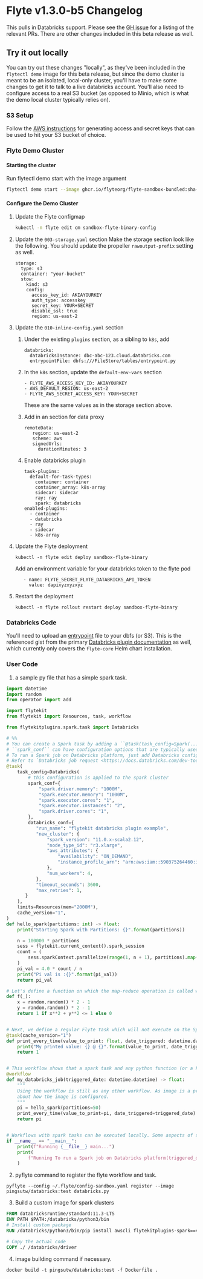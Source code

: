 
# Flyte v1.3.0-b5 Changelog

This pulls in Databricks support. Please see the [GH issue](https://github.com/flyteorg/flyte/issues/3173) for a listing of the relevant PRs.
There are other changes included in this beta release as well.

## Try it out locally
You can try out these changes "locally", as they've been included in the `flytectl demo` image for this beta release, but since the demo cluster is meant
to be an isolated, local-only cluster, you'll have to make some changes to get it to talk to a live databricks account. You'll also need to configure
access to a real S3 bucket (as opposed to Minio, which is what the demo local cluster typically relies on).

### S3 Setup
Follow the [AWS instructions](https://docs.aws.amazon.com/powershell/latest/userguide/pstools-appendix-sign-up.html) for generating access and secret
keys that can be used to hit your S3 bucket of choice.

### Flyte Demo Cluster
#### Starting the cluster
Run flytectl demo start with the image argument

```bash
flytectl demo start --image ghcr.io/flyteorg/flyte-sandbox-bundled:sha-e240038bea1f3bdfe2092823688d35dc78fb6e6b
```

#### Configure the Demo Cluster
1. Update the Flyte configmap
    ```bash
    kubectl -n flyte edit cm sandbox-flyte-binary-config
    ```
  1. Update the `003-storage.yaml` section
     Make the storage section look like the following. You should update the propeller `rawoutput-prefix` setting as well.
      ```
      storage:
        type: s3
        container: "your-bucket"
        stow:
          kind: s3
          config:
            access_key_id: AKIAYOURKEY
            auth_type: accesskey
            secret_key: YOUR+SECRET
            disable_ssl: true
            region: us-east-2
      ```
  1. Update the `010-inline-config.yaml` section
     1. Under the existing `plugins` section, as a sibling to `k8s`, add
        ```
        databricks:
          databricksInstance: dbc-abc-123.cloud.databricks.com
          entrypointFile: dbfs:///FileStore/tables/entrypoint.py
        ```
     2. In the `k8s` section, update the `default-env-vars` section
        ```
        - FLYTE_AWS_ACCESS_KEY_ID: AKIAYOURKEY
        - AWS_DEFAULT_REGION: us-east-2
        - FLYTE_AWS_SECRET_ACCESS_KEY: YOUR+SECRET
        ```
         These are the same values as in the storage section above.

     3. Add in an section for data proxy
        ```
        remoteData:
           region: us-east-2
           scheme: aws
           signedUrls:
             durationMinutes: 3
        ```
     4. Enable databricks plugin
        ```shell
        task-plugins:
          default-for-task-types:
            container: container
            container_array: k8s-array
            sidecar: sidecar
            ray: ray
            spark: databricks
        enabled-plugins:
          - container
          - databricks
          - ray
          - sidecar
          - k8s-array

        ```

1. Update the Flyte deployment
   ```
   kubectl -n flyte edit deploy sandbox-flyte-binary
   ```
   
   Add an environment variable for your databricks token to the flyte pod
   ```
      - name: FLYTE_SECRET_FLYTE_DATABRICKS_API_TOKEN
        value: dapixyzxyzxyz
    ```
    
1. Restart the deployment
   ```
   kubectl -n flyte rollout restart deploy sandbox-flyte-binary
   ```

### Databricks Code
You'll need to upload an [entrypoint](https://gist.github.com/pingsutw/482e7f0134414dac437500344bac5134) file to your dbfs (or S3). This is the referenced gist from the primary [Databricks plugin documentation](https://github.com/flyteorg/flyte/blob/master/rsts/deployment/plugin_setup/webapi/databricks.rst) as well, which currently only covers the `flyte-core` Helm chart installation.


### User Code
1. a sample py file that has a simple spark task.

```python
import datetime
import random
from operator import add

import flytekit
from flytekit import Resources, task, workflow

from flytekitplugins.spark.task import Databricks

# %%
# You can create a Spark task by adding a ``@task(task_config=Spark(...)...)`` decorator.
# ``spark_conf`` can have configuration options that are typically used when configuring a Spark cluster.
# To run a Spark job on Databricks platform, just add Databricks config to the task config. Databricks Config is the same as the databricks job request.
# Refer to `Databricks job request <https://docs.databricks.com/dev-tools/api/2.0/jobs.html#request-structure>`__
@task(
    task_config=Databricks(
        # this configuration is applied to the spark cluster
        spark_conf={
            "spark.driver.memory": "1000M",
            "spark.executor.memory": "1000M",
            "spark.executor.cores": "1",
            "spark.executor.instances": "2",
            "spark.driver.cores": "1",
        },
        databricks_conf={
           "run_name": "flytekit databricks plugin example",
           "new_cluster": {
               "spark_version": "11.0.x-scala2.12",
               "node_type_id": "r3.xlarge",
               "aws_attributes": {
                   "availability": "ON_DEMAND",
                   "instance_profile_arn": "arn:aws:iam::590375264460:instance-profile/databricks-s3-role",
               },
               "num_workers": 4,
           },
           "timeout_seconds": 3600,
           "max_retries": 1,
       }
    ),
    limits=Resources(mem="2000M"),
    cache_version="1",
)
def hello_spark(partitions: int) -> float:
    print("Starting Spark with Partitions: {}".format(partitions))

    n = 100000 * partitions
    sess = flytekit.current_context().spark_session
    count = (
        sess.sparkContext.parallelize(range(1, n + 1), partitions).map(f).reduce(add)
    )
    pi_val = 4.0 * count / n
    print("Pi val is :{}".format(pi_val))
    return pi_val

# Let's define a function on which the map-reduce operation is called within the Spark cluster.
def f(_):
    x = random.random() * 2 - 1
    y = random.random() * 2 - 1
    return 1 if x**2 + y**2 <= 1 else 0


# Next, we define a regular Flyte task which will not execute on the Spark cluster.
@task(cache_version="1")
def print_every_time(value_to_print: float, date_triggered: datetime.datetime) -> int:
    print("My printed value: {} @ {}".format(value_to_print, date_triggered))
    return 1


# This workflow shows that a spark task and any python function (or a Flyte task) can be chained together as long as they match the parameter specifications.
@workflow
def my_databricks_job(triggered_date: datetime.datetime) -> float:
    """
    Using the workflow is still as any other workflow. As image is a property of the task, the workflow does not care
    about how the image is configured.
    """
    pi = hello_spark(partitions=50)
    print_every_time(value_to_print=pi, date_triggered=triggered_date)
    return pi


# Workflows with spark tasks can be executed locally. Some aspects of spark, like links to :ref:`Hive <Hive>` meta stores may not work, but these are limitations of using Spark and are not introduced by Flyte.
if __name__ == "__main__":
    print(f"Running {__file__} main...")
    print(
        f"Running To run a Spark job on Databricks platform(triggered_date=datetime.datetime.now()){my_databricks_job(triggered_date=datetime.datetime.now())}"
    )

```
2. pyflyte command to register the flyte workflow and task.

```shell
pyflyte --config ~/.flyte/config-sandbox.yaml register --image pingsutw/databricks:test databricks.py
```
3. Build a custom image for spark clusters
```dockerfile
FROM databricksruntime/standard:11.3-LTS
ENV PATH $PATH:/databricks/python3/bin
# Install custom package
RUN /databricks/python3/bin/pip install awscli flytekitplugins-spark==v1.3.0b5

# Copy the actual code
COPY ./ /databricks/driver
```
4. image building command if necessary.
```shell
docker build -t pingsutw/databricks:test -f Dockerfile .
```

